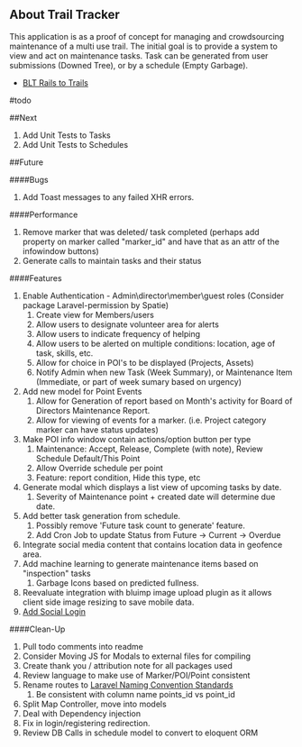 ## About Trail Tracker

This application is as a proof of concept for managing and crowdsourcing maintenance of a multi use trail.  The initial goal is to provide a system to view and act on maintenance tasks.  Task can be generated from user submissions (Downed Tree), or by a schedule (Empty Garbage).
- [BLT Rails to Trails](https://blttrails.ca/)

#todo

##Next
1. Add Unit Tests to Tasks
1. Add Unit Tests to Schedules

##Future

####Bugs
1. Add Toast messages to any failed XHR errors.

####Performance
1. Remove marker that was deleted/ task completed (perhaps add property on marker called "marker_id" and have that as an attr of the infowindow buttons)
1. Generate calls to maintain tasks and their status

####Features
1. Enable Authentication - Admin\director\member\guest roles (Consider package Laravel-permission by Spatie)
    1. Create view for Members/users
    1. Allow users to designate volunteer area for alerts
    1. Allow users to indicate frequency of helping
    1. Allow users to be alerted on multiple conditions: location, age of task, skills, etc.
    1. Allow for choice in POI's to be displayed (Projects, Assets)
    1. Notify Admin when new Task (Week Summary), or Maintenance Item (Immediate, or part of week sumary based on urgency)
1. Add new model for Point Events
    1. Allow for Generation of report based on Month's activity for Board of Directors Maintenance Report.
    1. Allow for viewing of events for a marker.  (i.e. Project category marker can have status updates)
1. Make POI info window contain actions/option button per type
   1. Maintenance: Accept, Release, Complete (with note), Review Schedule Default/This Point
   1. Allow Override schedule per point
   1. Feature: report condition, Hide this type, etc
1. Generate modal which displays a list view of upcoming tasks by date.
    1. Severity of Maintenance point + created date will determine due date.
1. Add better task generation from schedule. 
    1. Possibly remove 'Future task count to generate' feature. 
    1. Add Cron Job to update Status from Future -> Current -> Overdue
1. Integrate social media content that contains location data in geofence area.
1. Add machine learning to generate maintenance items based on "inspection" tasks
   1. Garbage Icons based on predicted fullness.
1. Reevaluate integration with bluimp image upload plugin as it allows client side image resizing to save mobile data.
1. [Add Social Login](https://stormpath.com/blog/stormpath-laravel-social-login#:~:text=In%20the%20%E2%80%9CSite%20URL%E2%80%9D%20box,again%20and%20enter%20another%20URL.)

####Clean-Up
1. Pull todo comments into readme
1. Consider Moving JS for Modals to external files for compiling
1. Create thank you / attribution note for all packages used
1. Review language to make use of Marker/POI/Point consistent
1. Rename routes to [Laravel Naming Convention Standards](https://webdevetc.com/blog/laravel-naming-conventions)
    1. Be consistent with column name points_id vs point_id
1. Split Map Controller, move into models
1. Deal with Dependency injection
1. Fix in login/registering redirection. 
1. Review DB Calls in schedule model to convert to eloquent ORM


